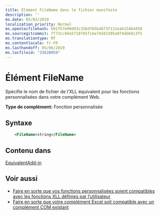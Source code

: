 ```yaml
---
title: Élément FileName dans le fichier manifeste
description: ''
ms.date: 05/03/2019
localization_priority: Normal
ms.openlocfilehash: 691f57e99d93c35bdf65bd673f131eab15464450
ms.sourcegitcommit: ff73cc04e5718765fcbe74181505a974db69c3f5
ms.translationtype: MT
ms.contentlocale: fr-FR
ms.lasthandoff: 05/06/2019
ms.locfileid: "33628059"
---
```

# <a name="filename-element"></a>Élément FileName

Spécifie le nom de fichier de l’XLL équivalent pour les fonctions personnalisées dans votre complément Web.

**Type de complément:** Fonction personnalisée

## <a name="syntax"></a>Syntaxe

```XML
    <FileName>string</FileName>  
```

## <a name="contained-in"></a>Contenu dans

[EquivalentAdd-in](equivalentaddin.md)


## <a name="see-also"></a>Voir aussi

- [Faire en sorte que vos fonctions personnalisées soient compatibles avec les fonctions XLL définies par l’utilisateur](../../excel/make-custom-functions-compatible-with-xll-udf.md)
- [Faire en sorte que votre complément Excel soit compatible avec un complément COM existant](../../develop/make-office-add-in-compatible-with-existing-com-add-in.md)